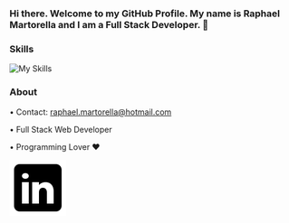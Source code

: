 ### Hi there. Welcome to my GitHub Profile. My name is Raphael Martorella and I am a Full Stack Developer. 👋

### Skills
![My Skills](https://skillicons.dev/icons?i=js,html,css,react,nodejs,mongodb,mysql,tailwind,next&perline=3)


### About 


• Contact: raphael.martorella@hotmail.com

• Full Stack Web Developer

• Programming Lover ❤️

[![LinkedIn](https://raw.githubusercontent.com/simple-icons/simple-icons/develop/icons/linkedin.svg)](https://www.linkedin.com/in/raphael-marques-martorella/)








